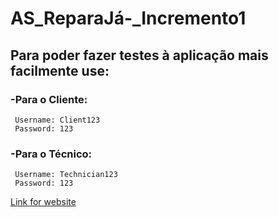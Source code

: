 # AS_ReparaJá-_Incremento1
 ## Para poder fazer testes à aplicação mais facilmente use:
 ### -Para o Cliente:
     Username: Client123
     Password: 123
 ### -Para o Técnico:
     Username: Technician123
     Password: 123
[Link for website](https://dinisoliv.github.io/AS_ReparaJa_Incremento1/index.html)
